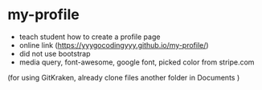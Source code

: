 # my-profile
* teach student how to create a profile page
* online link (https://yyygocodingyyy.github.io/my-profile/)
* did not use bootstrap
* media query, font-awesome, google font, picked color from stripe.com

(for using GitKraken, already clone files another folder in Documents )
